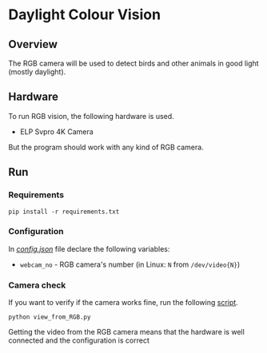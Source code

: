 # Daylight Colour Vision

## Overview

The RGB camera will be used to detect birds and other animals in good light (mostly daylight). 

## Hardware

To run RGB vision, the following hardware is used. 
* ELP Svpro 4K Camera

But the program should work with any kind of RGB camera.

## Run

### Requirements

```shell
pip install -r requirements.txt
```

### Configuration

In [*config.json*](config.json) file declare the following variables:
* `webcam_no` - RGB camera's number (in Linux: `N` from `/dev/video{N}`)

### Camera check

If you want to verify if the camera works fine, run the following [script](view_from_RGB.py). 

```shell
python view_from_RGB.py
```
Getting the video from the RGB camera means that the hardware is well connected and the configuration is correct